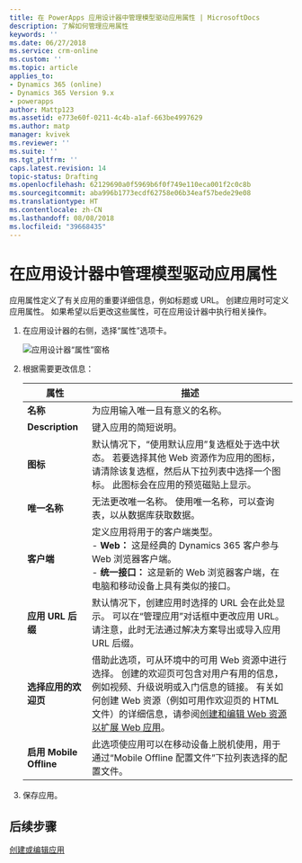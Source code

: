 ```yaml
---
title: 在 PowerApps 应用设计器中管理模型驱动应用属性 | MicrosoftDocs
description: 了解如何管理应用属性
keywords: ''
ms.date: 06/27/2018
ms.service: crm-online
ms.custom: ''
ms.topic: article
applies_to:
- Dynamics 365 (online)
- Dynamics 365 Version 9.x
- powerapps
author: Mattp123
ms.assetid: e773e60f-0211-4c4b-a1af-663be4997629
ms.author: matp
manager: kvivek
ms.reviewer: ''
ms.suite: ''
ms.tgt_pltfrm: ''
caps.latest.revision: 14
topic-status: Drafting
ms.openlocfilehash: 62129690a0f5969b6f0f749e110eca001f2c0c8b
ms.sourcegitcommit: aba996b1773ecdf62758e06b34eaf57bede29e08
ms.translationtype: HT
ms.contentlocale: zh-CN
ms.lasthandoff: 08/08/2018
ms.locfileid: "39668435"
---
```

# <a name="manage-model-driven-app-properties-in-the-app-designer"></a>在应用设计器中管理模型驱动应用属性

应用属性定义了有关应用的重要详细信息，例如标题或 URL。 创建应用时可定义应用属性。 如果希望以后更改这些属性，可在应用设计器中执行相关操作。  
  
1.  在应用设计器的右侧，选择“属性”选项卡。  
  
    ![应用设计器“属性”窗格](media/app-designer-properties-tab.png "App designer Properties pane")  
  
2.  根据需要更改信息：  

    |属性|描述|  
    |--------------|-----------------|
    |**名称**|为应用输入唯一且有意义的名称。|  
    |**Description**|键入应用的简短说明。|  
    |**图标**|默认情况下，“使用默认应用”复选框处于选中状态。 若要选择其他 Web 资源作为应用的图标，请清除该复选框，然后从下拉列表中选择一个图标。 此图标会在应用的预览磁贴上显示。|
    |**唯一名称**| 无法更改唯一名称。 使用唯一名称，可以查询表，以从数据库获取数据。| 
    |**客户端**|定义应用将用于的客户端类型。<br/>-  **Web：** 这是经典的 Dynamics 365 客户参与 Web 浏览器客户端。<br/>-  **统一接口：** 这是新的 Web 浏览器客户端，在电脑和移动设备上具有类似的接口。|
    |**应用 URL 后缀**| 默认情况下，创建应用时选择的 URL 会在此处显示。 可以在“管理应用”对话框中更改应用 URL。 请注意，此时无法通过解决方案导出或导入应用 URL 后缀。|
    |**选择应用的欢迎页**|借助此选项，可从环境中的可用 Web 资源中进行选择。 创建的欢迎页可包含对用户有用的信息，例如视频、升级说明或入门信息的链接。 有关如何创建 Web 资源（例如可用作欢迎页的 HTML 文件）的详细信息，请参阅[创建和编辑 Web 资源以扩展 Web 应用](create-edit-web-resources.md)。|
    |**启用 Mobile Offline**|此选项使应用可以在移动设备上脱机使用，用于通过“Mobile Offline 配置文件”下拉列表选择的配置文件。|
  
3.  保存应用。  
  
## <a name="next-steps"></a>后续步骤  
 [创建或编辑应用](create-edit-app.md)
